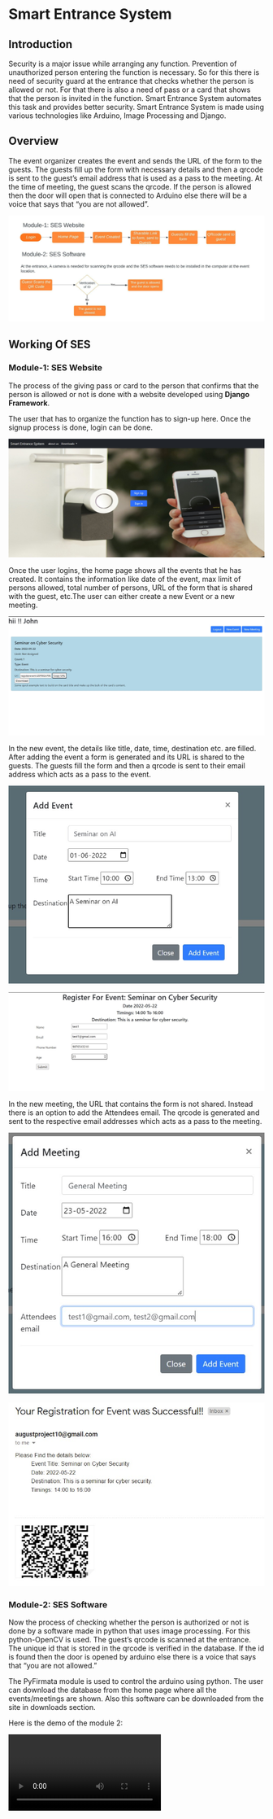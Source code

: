 # Smart Entrance System

## Introduction

Security is a major issue while arranging any function. Prevention of unauthorized person entering the function is necessary. So for this there is need of security guard at the entrance that checks whether the person is allowed or not. For that there is also a need of pass or a card that shows that the person is invited in the function. Smart Entrance System automates this task and provides better security. Smart Entrance System is made using various technologies like Arduino, Image Processing and Django.

## Overview

The event organizer creates the event and sends the URL of the form to the guests. The guests fill up the form with necessary details and then a qrcode is sent to the guest’s email address that is used as a pass to the meeting. At the time of meeting, the guest scans the qrcode. If the person is allowed then the door will open that is connected to Arduino else there will be a voice that says that “you are not allowed”.

![Overview](/Images/overview.jpeg)

## Working Of SES

### Module-1: SES Website

The process of the giving pass or card to the person that confirms that the person is allowed or not is done with a website developed using **Django Framework**.

The user that has to organize the function has to sign-up here. Once the signup process is done, login can be done.

![Login](/Images/1.jpg)

Once the user logins, the home page shows all the events that he has created. It contains the information like date of the event, max limit of persons allowed, total number of persons, URL of the form that is shared with the guest, etc.The user can either create a new Event or a new meeting.

![Home](/Images/2.jpg)

In the new event, the details like title, date, time, destination etc. are filled. After adding the event a form is generated and its URL is shared to the guests. The guests fill the form and then a qrcode is sent to their email address which acts as a pass to the event.

![New Event](/Images/3.jpg)

![Form](/Images/6.jpg)

In the new meeting, the URL that contains the form is not shared. Instead there is an option to add the Attendees email.
The qrcode is generated and sent to the respective email addresses which acts as a pass to the meeting.

![New Meeting](/Images/4.jpg)

![Email sent with qrcode](/Images/5.jpg)

### Module-2: SES Software

Now the process of checking whether the person is authorized or not is done by a software made in python that uses image processing. For this python-OpenCV is used. The guest’s qrcode is scanned at the entrance. The unique id that is stored in the qrcode is verified in the database. If the id is found then the door is opened by arduino else there is a voice that says that “you are not allowed.”

The PyFirmata module is used to control the arduino using python. The user can download the database from the home page where all the events/meetings are shown. Also this software can be downloaded from the site in downloads section.

Here is the demo of the module 2:

<video src="/Images/ses.mp4"></video>

